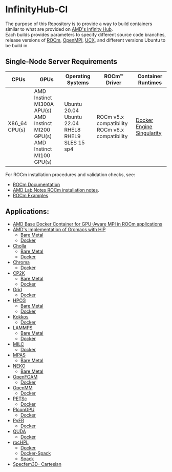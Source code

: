 # InfinityHub-CI

The purpose of this Repository is to provide a way to build containers similar to what are provided on [AMD's Infinity Hub](https://www.amd.com/en/technologies/infinity-hub).  
Each builds provides parameters to specify different source code branches, release versions of [ROCm](https://github.com/RadeonOpenCompute/ROCm), [OpenMPI](https://github.com/open-mpi/ompi), [UCX](https://github.com/openucx/ucx), and different versions Ubuntu to be build in. 

## Single-Node Server Requirements
| CPUs | GPUs | Operating Systems | ROCm™ Driver | Container Runtimes | 
|---- |---- |----------------- |------------ |------------------ | 
| X86_64 CPU(s) | AMD Instinct MI300A APU(s) <br> AMD Instinct MI200 GPU(s) <br>  AMD Instinct MI100 GPU(s) | Ubuntu 20.04 <br> Ubuntu 22.04 <BR> RHEL8 <br> RHEL9 <br> SLES 15 sp4 | ROCm v5.x compatibility <br> ROCm v6.x compatibility |[Docker Engine](https://docs.docker.com/engine/install/) <br> [Singularity](https://sylabs.io/docs/) |

For ROCm installation procedures and validation checks, see:
* [ROCm Documentation](https://rocm.docs.amd.com)
* [AMD Lab Notes ROCm installation notes](https://github.com/amd/amd-lab-notes/tree/release/rocm-installation).
* [ROCm Examples](https://github.com/amd/rocm-examples)

## Applications:
- [AMD Base Docker Container for GPU-Aware MPI in ROCm applications](/base-gpu-mpi-rocm-docker/)
- [AMD's Implementation of Gromacs with HIP](/gromacs/)
  - [Bare Metal](/gromacs/baremetal/)
  - [Docker](/gromacs/docker/)
- [Cholla](/cholla)
  - [Bare Metal](/cholla/baremetal/)
  - [Docker](/cholla/docker/)
- [Chroma](/chroma/)
  - [Docker](/chroma/docker/)
- [CP2K](/cp2k/)
  - [Bare Metal](/cp2k/baremetal/)
  - [Docker](/cp2k/docker/)
- [Grid](/grid/)
  - [Docker](/grid/docker/)
- [HPCG](/hpcg/)
  - [Bare Metal](/hpcg/baremetal/)
  - [Docker](/hpcg/docker/)
- [Kokkos](/kokkos/)
  - [Docker](/kokkos/docker/)
- [LAMMPS](/lammps/)
  - [Bare Metal](/lammps/baremetal/)
  - [Docker](/lammps/docker/)
- [MILC](/milc/)
  - [Docker](/milc/docker/)
- [MPAS](/mpas/)
  - [Bare Metal](/mpas/)
- [NEKO](/neko/)
  - [Bare Metal](/neko/docker)
- [OpenFOAM](/openfoam/)
  - [Docker](/openfoam/docker/)
- [OpenMM](/openmm/)
  - [Docker](/openmm/docker/)
- [PETSc](/petsc/)
  - [Docker](/petsc/docker/)
- [PIconGPU](/picongpu/)
  - [Docker](/picongpu/docker/)
- [PyFR](/pyfr/)
  - [Docker](/pyfr/docker/)
- [QUDA](/quda/)
  - [Docker](/quda/docker/)
- [rocHPL](/rochpl/)
  - [Docker](/rochpl/docker/)
  - [Docker-Spack](/rochpl/docker-spack/)
  - [Spack](/rochpl/spack/)
- [Specfem3D- Cartesian](/specfem3d/)
